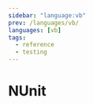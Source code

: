 ```yaml
---
sidebar: "language:vb"
prev: /languages/vb/
languages: [vb]
tags:
  - reference
  - testing
---
```


# NUnit

<!--
TODO: Finish this reference
TODO: Add tutorial and link to it
TODO: Add any recipes and link to them
-->
